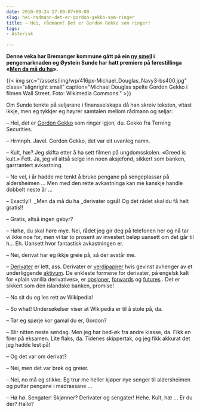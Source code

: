 ```yaml
---
date: 2010-09-24 17:00:07+00:00
slug: hei-radmann-det-er-gordon-gekko-som-ringer
title: – Hei, rådmann! Det er Gordon Gekko som ringer!
tags: 
- Asterisk

---
```


**Denne veka har Bremanger kommune gått på ein [ny smell](http://nrk.no/nyheter/distrikt/nrk_sogn_og_fjordane/1.7307831) i pengemarknaden og Øystein Sunde har hatt premiere på førestillinga «[Men da må du ha](http://www.dagbladet.no/2010/09/23/kultur/oystein_sunde/show/dizzie_showteater/13509948/)».**


<!--more-->

{{< img src="/assets/img/wp/416px-Michael_Douglas_Navy3-bs400.jpg" class="alignright small" caption="Michael Douglas spelte Gordon Gekko i filmen Wall Street. Foto: Wikimedia Commons." >}}

Om Sunde tenkte på seljarane i finansselskapa då han skreiv teksten, vitast ikkje, men eg tykkjer eg høyrer samtalen mellom rådmann og seljar:

– Hei, det er [Gordon Gekko](http://en.wikipedia.org/wiki/Gordon_Gekko) som ringer igjen, du. Gekko fra Terning Securities.

– Hrmnph. Javel. Gordon Gekko, det var eit uvanleg namn.

– Kult, hæ? Jeg skifta etter å ha sett filmen på ungdomsskolen. «Greed is kult.» Fett. Ja, jeg vil altså selge inn noen aksjefond, sikkert som banken, garrrantert avkastning.

– No vel, i år hadde me tenkt å bruke pengane på sengeplassar på aldersheimen … Men med den rette avkastninga kan me kanskje handle dobbelt neste år …

– Exactly!!  _Men da må du ha _derivater også! Og det rådet skal du få helt gratis!!

– Gratis, altså ingen gebyr?

– Høhø, du skal høre mye. Nei, rådet jeg gir deg på telefonen her og nå tar vi ikke noe for, men vi tar to prosent av investert beløp uansett om det går til h… Eh. Uansett hvor fantastisk avkastningen er.

– Nei, derivat har eg ikkje greie på, så der avstår me.

– [Derivater](http://no.wikipedia.org/wiki/Derivat) er lett, ass. Derivater er [verdipapirer](http://no.wikipedia.org/wiki/Verdipapir) hvis gevinst avhenger av et underliggende [aktivum](http://no.wikipedia.org/wiki/Aktiva). De enkleste formene for derivater, på engelsk kalt for «plain vanilla derivatives», er [opsjoner](http://no.wikipedia.org/wiki/Opsjon), [forwards](http://no.wikipedia.org/wiki/Forwardkontrakt) og [futures](http://no.wikipedia.org/wiki/Futureskontrakt) . Det er sikkert som den islandske banken, promise!

– No sit du og les rett av Wikipedia!

– So what! Undersøkelser viser at Wikipedia er til å stole på, da.

– Tør eg spørje kor gamal du er, Gordon?

– Blir nitten neste søndag. Men jeg har bed-øk fra andre klasse, da. Fikk en firer på eksamen. Lite flaks, da. Tidenes skippertak, og jeg fikk akkurat det jeg hadde lest på!

– Og det var om derivat?

– Nei, men det var brøk og greier.

– Nei, no må eg stikke. Eg trur me heller kjøper nye senger til aldersheimen og puttar pengane i madrassane …

– Hø hø. Sengater! Skjønner? Derivater og sengater! Hehe. Kult, hæ … Er du der? Hallo?
